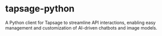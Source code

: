 # tapsage-python
A Python client for Tapsage to streamline API interactions, enabling easy management and customization of AI-driven chatbots and image models.
